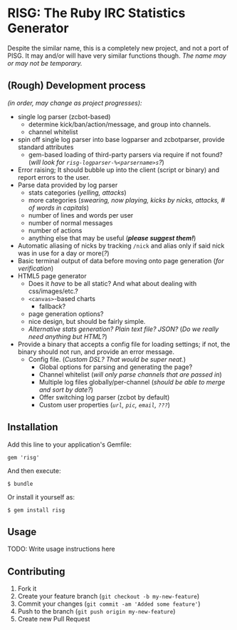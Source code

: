RISG: The Ruby IRC Statistics Generator
=======================================

Despite the similar name, this is a completely new project, and not a port of PISG. It may and/or will have very similar functions though. *The name may or may not be temporary.*

## (Rough) Development process

*(in order, may change as project progresses):*

- single log parser (zcbot-based)
  - determine kick/ban/action/message, and group into channels.
  - channel whitelist
- spin off single log parser into base logparser and zcbotparser, provide standard attributes
  - gem-based loading of third-party parsers via require if not found? (*will look for `risg-logparser-%<parsername>s`?*)
- Error raising; It should bubble up into the client (script or binary) and report errors to the user.
- Parse data provided by log parser
  - stats categories (*yelling, attacks*)
  - more categories (*swearing, now playing, kicks by nicks, attacks, # of words in capitals*)
  - number of lines and words per user
  - number of normal messages
  - number of actions
  - anything else that may be useful (***please suggest them!***)
- Automatic aliasing of nicks by tracking `/nick` and alias only if said nick was in use for a day or more(*?*)
- Basic terminal output of data before moving onto page generation (*for verification*)
- HTML5 page generator
  - Does it *have* to be all static? And what about dealing with css/images/etc.?
  - `<canvas>`-based charts
    - fallback?
  - page generation options?
  - nice design, but should be fairly simple.
  - *Alternative stats generation? Plain text file? JSON?* (*Do we really need anything but HTML?*)
- Provide a binary that accepts a config file for loading settings; if not, the binary should not run, and provide an error message.
  - Config file. (*Custom DSL? That would be super neat.*)
    - Global options for parsing and generating the page?
    - Channel whitelist (*will only parse channels that are passed in*)
    - Multiple log files globally/per-channel (*should be able to merge and sort by date?*)
    - Offer switching log parser (zcbot by default)
    - Custom user properties (*`url`, `pic`, `email`, `???`*)

## Installation

Add this line to your application's Gemfile:

    gem 'risg'

And then execute:

    $ bundle

Or install it yourself as:

    $ gem install risg

## Usage

TODO: Write usage instructions here

## Contributing

1. Fork it
2. Create your feature branch (`git checkout -b my-new-feature`)
3. Commit your changes (`git commit -am 'Added some feature'`)
4. Push to the branch (`git push origin my-new-feature`)
5. Create new Pull Request
